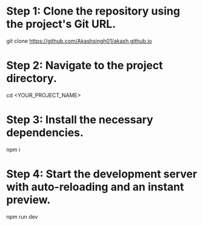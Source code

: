 # Step 1: Clone the repository using the project's Git URL.
git clone https://github.com/Akashsingh01/akash.github.io

# Step 2: Navigate to the project directory.
cd <YOUR_PROJECT_NAME>

# Step 3: Install the necessary dependencies.
npm i

# Step 4: Start the development server with auto-reloading and an instant preview.
npm run dev
